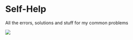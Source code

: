 # Self-Help
All the errors, solutions and stuff for my common problems

![](https://c.tenor.com/gaXaU9RZpfYAAAAd/sad-funny.gif)